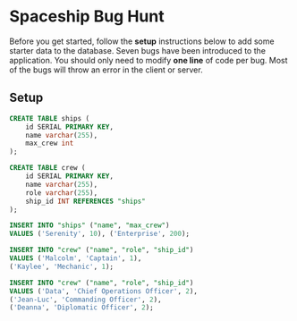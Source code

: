 # Spaceship Bug Hunt

Before you get started, follow the **setup** instructions below to add some starter data to the database. Seven bugs have been introduced to the application. You should only need to modify **one line** of code per bug. Most of the bugs will throw an error in the client or server.

## Setup

```SQL
CREATE TABLE ships (
    id SERIAL PRIMARY KEY,
    name varchar(255),
    max_crew int
);

CREATE TABLE crew (
    id SERIAL PRIMARY KEY,
    name varchar(255),
    role varchar(255),
    ship_id INT REFERENCES "ships"
);

INSERT INTO "ships" ("name", "max_crew")
VALUES ('Serenity', 10), ('Enterprise', 200);

INSERT INTO "crew" ("name", "role", "ship_id")
VALUES ('Malcolm', 'Captain', 1),
('Kaylee', 'Mechanic', 1);

INSERT INTO "crew" ("name", "role", "ship_id")
VALUES ('Data', 'Chief Operations Officer', 2),
('Jean-Luc', 'Commanding Officer', 2),
('Deanna', 'Diplomatic Officer', 2);
```

